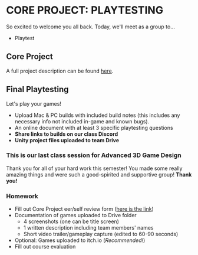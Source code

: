 # CORE PROJECT: PLAYTESTING
So excited to welcome you all back. Today, we'll meet as a group to...
- Playtest

## Core Project
A full project description can be found [here](https://docs.google.com/document/d/1tDOYw7MyPxJZYdS6a-K1kuao_4ohD3uiCvcKuJpBMBE/edit?usp=sharing).

## Final Playtesting
Let's play your games!

- Upload Mac & PC builds with included build notes (this includes any necessary info not included in-game and known bugs). 
- An online document with at least 3 specific playtesting questions
- __Share links to builds on our class Discord__
- __Unity project files uploaded to team Drive__

### This is our last class session for Advanced 3D Game Design
Thank you for all of your hard work this semester! You made some really amazing things and were such a good-spirited and supportive group! __Thank you!__

### Homework
- Fill out Core Project eer/self review form ([here is the link](https://forms.gle/z5cZZJBmCpW1J6EB7))
- Documentation of games uploaded to Drive folder
    - 4 screenshots (one can be title screen)
    - 1 written description including team members' names
    - Short video trailer/gameplay capture (edited to 60-90 seconds)
- Optional: Games uploaded to itch.io (_Recommended!_)
- Fill out course evaluation